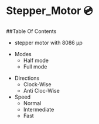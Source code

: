 # Stepper_Motor :cd:
##Table Of Contents
 * stepper motor with 8086 µp 
 + Modes
     * Half mode 
     * Full mode  
 - Directions      
     * Clock-Wise
     * Anti Cloc-Wise
 - Speed      
     * Normal
     * Intermediate
     * Fast
